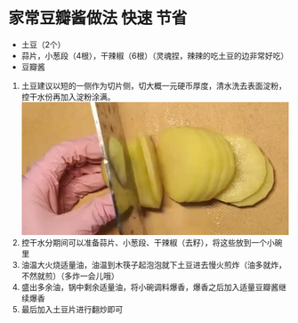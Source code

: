 # 家常豆瓣酱做法 快速 节省

- 土豆（2个）
- 蒜片，小葱段（4根），干辣椒（6根）（灵魂捏，辣辣的吃土豆的边非常好吃）
- 豆瓣酱


1. 土豆建议以短的一侧作为切片侧，切大概一元硬币厚度，清水洗去表面淀粉，控干水份再加入淀粉涂满。![一元硬币厚度](image.png)
2. 控干水分期间可以准备蒜片、小葱段、干辣椒（去籽），将这些放到一个小碗里
3. 油温大火烧适量油，油温到木筷子起泡泡就下土豆进去慢火煎炸（油多就炸，不然就煎）（多炸一会儿哦）
4. 盛出多余油，锅中剩余适量油，将小碗调料爆香，爆香之后加入适量豆瓣酱继续爆香
5. 最后加入土豆片进行翻炒即可


